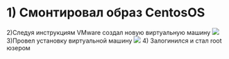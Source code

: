 # 1) Смонтировал образ CentosOS
2)Следуя инструкциям VMware создал новую виртуальную машину
![](http://s7.hostingkartinok.com/uploads/images/2015/06/179425e4c83dce902cea379d075ab96e.jpg)
3)Провел установку виртуальной машину
![](http://s7.hostingkartinok.com/uploads/images/2015/06/3883a3c3afce5673970acd3d49a99582.jpg)
4) Залогинился и стал root юзером

 

